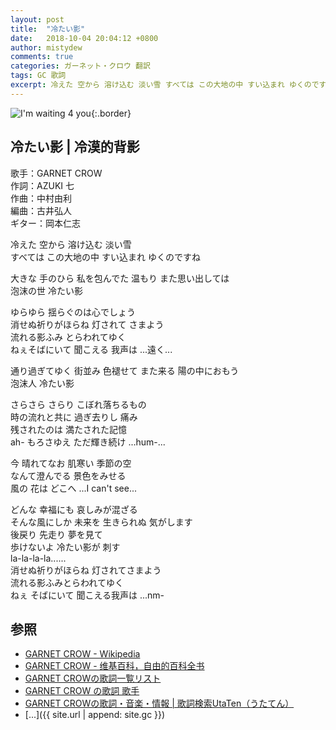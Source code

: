 ```yaml
---
layout: post
title:  "冷たい影"
date:   2018-10-04 20:04:12 +0800
author: mistydew
comments: true
categories: ガーネット・クロウ 翻訳
tags: GC 歌詞
excerpt: 冷えた 空から 溶け込む 淡い雪 すべては この大地の中 すい込まれ ゆくのですね
---
```

![I'm waiting 4 you](https://raw.githubusercontent.com/mistydew/gc2/master/cover/album/Album_04th_I'm_waiting_4_you.jpg){:.border}

## 冷たい影 | 冷漠的背影

歌手：GARNET CROW<br>
作詞：AZUKI 七<br>
作曲：中村由利<br>
編曲：古井弘人<br>
ギター：岡本仁志

冷えた 空から 溶け込む 淡い雪<br>
すべては この大地の中 すい込まれ ゆくのですね

大きな 手のひら 私を包んでた 温もり また思い出しては<br>
泡沫の世 冷たい影

ゆらゆら 揺らぐのは心でしょう<br>
消せぬ祈りがほらね 灯されて さまよう<br>
流れる影ふみ とらわれてゆく<br>
ねぇそばにいて 聞こえる 我声は ...遠く...

通り過ぎてゆく 街並み 色褪せて また来る 陽の中におもう<br>
泡沫人 冷たい影

さらさら さらり こぼれ落ちるもの<br>
時の流れと共に 過ぎ去りし 痛み<br>
残されたのは 満たされた記憶<br>
ah- もろさゆえ ただ輝き続け ...hum-...

今 晴れてなお 肌寒い 季節の空<br>
なんて澄んでる 景色をみせる<br>
風の 花は どこへ ...I can't see...

どんな 幸福にも 哀しみが混ざる<br>
そんな風にしか 未来を 生きられぬ 気がします<br>
後戻り 先走り 夢を見て<br>
歩けないよ 冷たい影が 刺す<br>
la-la-la-la......<br>
消せぬ祈りがほらね 灯されてさまよう<br>
流れる影ふみとらわれてゆく<br>
ねぇ そばにいて 聞こえる我声は ...nm-

## 参照
* [GARNET CROW - Wikipedia](https://ja.wikipedia.org/wiki/GARNET_CROW)
* [GARNET CROW - 维基百科，自由的百科全书](https://zh.wikipedia.org/wiki/GARNET_CROW)
* [GARNET CROWの歌詞一覧リスト](https://www.uta-net.com/artist/344)
* [GARNET CROW の歌詞 歌手](http://www.kasi-time.com/subcat-uta-167-1.html)
* [GARNET CROWの歌詞・音楽・情報 \| 歌詞検索UtaTen（うたてん）](https://utaten.com/artist/GARNET+CROW)
* [...]({{ site.url | append: site.gc }})
